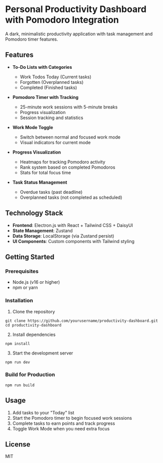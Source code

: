 # Personal Productivity Dashboard with Pomodoro Integration

A dark, minimalistic productivity application with task management and Pomodoro timer features.

## Features

- **To-Do Lists with Categories**
  - Work Todos Today (Current tasks)
  - Forgotten (Overplanned tasks)
  - Completed (Finished tasks)
  
- **Pomodoro Timer with Tracking**
  - 25-minute work sessions with 5-minute breaks
  - Progress visualization
  - Session tracking and statistics
  
- **Work Mode Toggle**
  - Switch between normal and focused work mode
  - Visual indicators for current mode
  
- **Progress Visualization**
  - Heatmaps for tracking Pomodoro activity
  - Rank system based on completed Pomodoros
  - Stats for total focus time
  
- **Task Status Management**
  - Overdue tasks (past deadline)
  - Overplanned tasks (not completed as scheduled)

## Technology Stack

- **Frontend**: Electron.js with React + Tailwind CSS + DaisyUI
- **State Management**: Zustand
- **Data Storage**: LocalStorage (via Zustand persist)
- **UI Components**: Custom components with Tailwind styling

## Getting Started

### Prerequisites

- Node.js (v16 or higher)
- npm or yarn

### Installation

1. Clone the repository
```
git clone https://github.com/yourusername/productivity-dashboard.git
cd productivity-dashboard
```

2. Install dependencies
```
npm install
```

3. Start the development server
```
npm run dev
```

### Build for Production

```
npm run build
```

## Usage

1. Add tasks to your "Today" list
2. Start the Pomodoro timer to begin focused work sessions
3. Complete tasks to earn points and track progress
4. Toggle Work Mode when you need extra focus

## License

MIT 
